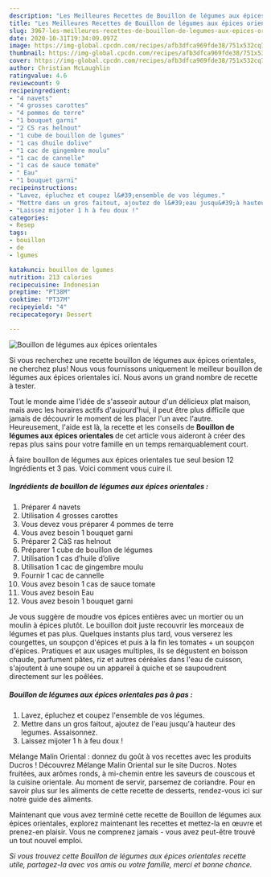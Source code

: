 ```yaml
---
description: "Les Meilleures Recettes de Bouillon de légumes aux épices orientales"
title: "Les Meilleures Recettes de Bouillon de légumes aux épices orientales"
slug: 3967-les-meilleures-recettes-de-bouillon-de-legumes-aux-epices-orientales
date: 2020-10-31T19:34:09.097Z
image: https://img-global.cpcdn.com/recipes/afb3dfca969fde38/751x532cq70/bouillon-de-legumes-aux-epices-orientales-photo-principale-de-la-recette.jpg
thumbnail: https://img-global.cpcdn.com/recipes/afb3dfca969fde38/751x532cq70/bouillon-de-legumes-aux-epices-orientales-photo-principale-de-la-recette.jpg
cover: https://img-global.cpcdn.com/recipes/afb3dfca969fde38/751x532cq70/bouillon-de-legumes-aux-epices-orientales-photo-principale-de-la-recette.jpg
author: Christian McLaughlin
ratingvalue: 4.6
reviewcount: 9
recipeingredient:
- "4 navets"
- "4 grosses carottes"
- "4 pommes de terre"
- "1 bouquet garni"
- "2 CS ras helnout"
- "1 cube de bouillon de lgumes"
- "1 cas dhuile dolive"
- "1 cac de gingembre moulu"
- "1 cac de cannelle"
- "1 cas de sauce tomate"
- " Eau"
- "1 bouquet garni"
recipeinstructions:
- "Lavez, épluchez et coupez l&#39;ensemble de vos légumes."
- "Mettre dans un gros faitout, ajoutez de l&#39;eau jusqu&#39;à hauteur des legumes. Assaisonnez."
- "Laissez mijoter 1 h à feu doux !"
categories:
- Resep
tags:
- bouillon
- de
- lgumes

katakunci: bouillon de lgumes 
nutrition: 213 calories
recipecuisine: Indonesian
preptime: "PT38M"
cooktime: "PT37M"
recipeyield: "4"
recipecategory: Dessert

---
```



![Bouillon de légumes aux épices orientales](https://img-global.cpcdn.com/recipes/afb3dfca969fde38/751x532cq70/bouillon-de-legumes-aux-epices-orientales-photo-principale-de-la-recette.jpg)

Si vous recherchez une recette bouillon de légumes aux épices orientales, ne cherchez plus! Nous vous fournissons uniquement le meilleur bouillon de légumes aux épices orientales ici. Nous avons un grand nombre de recette à tester.

Tout le monde aime l'idée de s'asseoir autour d'un délicieux plat maison, mais avec les horaires actifs d'aujourd'hui, il peut être plus difficile que jamais de découvrir le moment de les placer l'un avec l'autre. Heureusement, l'aide est là, la recette et les conseils de <strong> Bouillon de légumes aux épices orientales </strong> de cet article vous aideront à créer des repas plus sains pour votre famille en un temps remarquablement court.

<!--inarticleads1-->

À faire bouillon de légumes aux épices orientales tue seul besion 12 Ingrédients et 3 pas. Voici comment vous cuire il.

##### Ingrédients de bouillon de légumes aux épices orientales :

1. Préparer 4 navets
1. Utilisation 4 grosses carottes
1. Vous devez vous préparer 4 pommes de terre
1. Vous avez besoin 1 bouquet garni
1. Préparer 2 CàS ras helnout
1. Préparer 1 cube de bouillon de légumes
1. Utilisation 1 cas d’huile d’olive
1. Utilisation 1 cac de gingembre moulu
1. Fournir 1 cac de cannelle
1. Vous avez besoin 1 cas de sauce tomate
1. Vous avez besoin  Eau
1. Vous avez besoin 1 bouquet garni


Je vous suggère de moudre vos épices entières avec un mortier ou un moulin à épices plutôt. Le bouillon doit juste recouvrir les morceaux de légumes et pas plus. Quelques instants plus tard, vous verserez les courgettes, un soupçon d&#39;épices et puis à la fin les tomates + un soupçon d&#39;épices. Pratiques et aux usages multiples, ils se dégustent en boisson chaude, parfument pâtes, riz et autres céréales dans l&#39;eau de cuisson, s&#39;ajoutent à une soupe ou un appareil à quiche et se saupoudrent directement sur les poêlées. 

<!--inarticleads2-->

##### Bouillon de légumes aux épices orientales pas à pas :

1. Lavez, épluchez et coupez l&#39;ensemble de vos légumes.
1. Mettre dans un gros faitout, ajoutez de l&#39;eau jusqu&#39;à hauteur des legumes. Assaisonnez.
1. Laissez mijoter 1 h à feu doux !


Mélange Malin Oriental : donnez du goût à vos recettes avec les produits Ducros ! Découvrez Mélange Malin Oriental sur le site Ducros. Notes fruitées, aux arômes ronds, à mi-chemin entre les saveurs de couscous et la cuisine orientale. Au moment de servir, parsemez de coriandre. Pour en savoir plus sur les aliments de cette recette de desserts, rendez-vous ici sur notre guide des aliments. 

<!--inarticleads1-->

<p>
Maintenant que vous avez terminé cette recette de Bouillon de légumes aux épices orientales, explorez maintenant les recettes et mettez-la en œuvre et prenez-en plaisir. Vous ne comprenez jamais - vous avez peut-être trouvé un tout nouvel emploi.
</p>

<p>
<i>Si vous trouvez cette Bouillon de légumes aux épices orientales recette utile, partagez-la avec vos amis ou votre famille, merci et bonne chance.</i>
</p>
